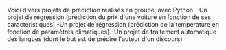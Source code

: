 Voici divers projets de prédiction réalisés en groupe, avec Python:
-Un projet de régression (prédiction du prix d'une voiture en fonction de ses caractéristiques)
-Un projet de régression (prédiction de la température en fonction de paramètres climatiques)
-Un projet de traitement automatique des langues (dont le but est de prédire l'auteur d'un discours)

